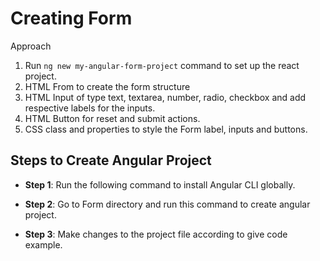 # Creating Form

Approach
1. Run `ng new my-angular-form-project` command to set up the react project.
2. HTML From to create the form structure
3. HTML Input of type text, textarea, number, radio, checkbox and add respective labels for the inputs.
4. HTML Button for reset and submit actions.
5. CSS class and properties to style the Form label, inputs and buttons.

## Steps to Create Angular Project

- **Step 1**: Run the following command to install Angular CLI globally.


- **Step 2**: Go to Form directory and run this command to create angular project.


- **Step 3**: Make changes to the project file according to give code example.
